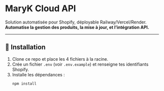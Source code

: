 # MaryK Cloud API

Solution automatisée pour Shopify, déployable Railway/Vercel/Render.  
**Automatise la gestion des produits, la mise à jour, et l’intégration API.**

---

## 🚀 Installation

1. Clone ce repo et place les 4 fichiers à la racine.
2. Crée un fichier `.env` (voir `.env.example`) et renseigne tes identifiants Shopify.
3. Installe les dépendances :
   ```bash
   npm install
